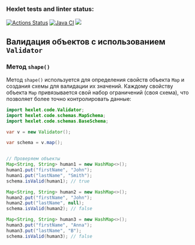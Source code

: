 ### Hexlet tests and linter status:

[![Actions Status](https://github.com/VIIIunknownVIII/java-project-78/actions/workflows/hexlet-check.yml/badge.svg)](https://github.com/VIIIunknownVIII/java-project-78/actions)
[![Java CI](https://github.com/VIIIunknownVIII/java-project-78/actions/workflows/gradle.yml/badge.svg)](https://github.com/VIIIunknownVIII/java-project-78/actions/workflows/gradle.yml)
<a href="https://codeclimate.com/github/VIIIunknownVIII/java-project-78/maintainability"><img src="https://api.codeclimate.com/v1/badges/c5e5680b551cb43b27cd/maintainability" /></a>

## Валидация объектов с использованием `Validator`

### Метод `shape()`

Метод `shape()` используется для определения свойств объекта `Map` и создания схемы для валидации их значений. Каждому свойству объекта `Map` привязывается свой набор ограничений (своя схема), что позволяет более точно контролировать данные:

```java
import hexlet.code.Validator;
import hexlet.code.schemas.MapSchema;
import hexlet.code.schemas.BaseSchema;

var v = new Validator();

var schema = v.map();


// Проверяем объекты
Map<String, String> human1 = new HashMap<>();
human1.put("firstName", "John");
human1.put("lastName", "Smith");
schema.isValid(human1); // true

Map<String, String> human2 = new HashMap<>();
human2.put("firstName", "John");
human2.put("lastName", null);
schema.isValid(human2); // false

Map<String, String> human3 = new HashMap<>();
human3.put("firstName", "Anna");
human3.put("lastName", "B");
schema.isValid(human3); // false
